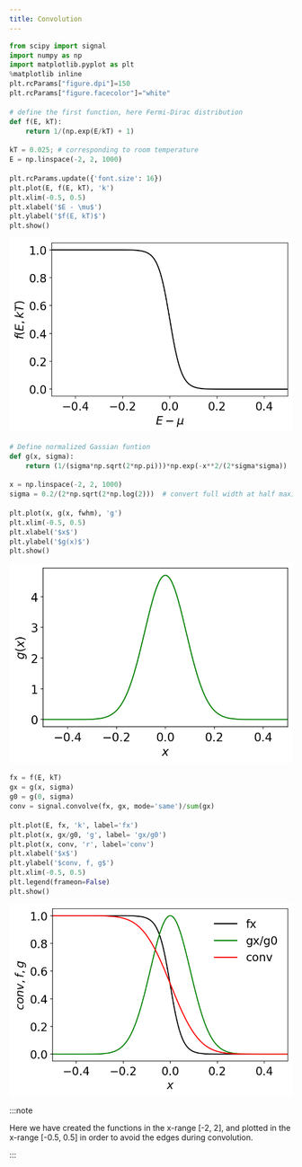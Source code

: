 ```yaml
---
title: Convolution
---
```


```python showLineNumbers
from scipy import signal
import numpy as np
import matplotlib.pyplot as plt
%matplotlib inline
plt.rcParams["figure.dpi"]=150
plt.rcParams["figure.facecolor"]="white"

# define the first function, here Fermi-Dirac distribution
def f(E, kT):
    return 1/(np.exp(E/kT) + 1)

kT = 0.025; # corresponding to room temperature
E = np.linspace(-2, 2, 1000)

plt.rcParams.update({'font.size': 16})
plt.plot(E, f(E, kT), 'k')
plt.xlim(-0.5, 0.5)
plt.xlabel('$E - \mu$')
plt.ylabel('$f(E, kT)$')
plt.show()
```
![scipy-fermi-dirac-function](/img/scipy-fermi-dirac-function.png)

```python showLineNumbers
# Define normalized Gassian funtion
def g(x, sigma):
    return (1/(sigma*np.sqrt(2*np.pi)))*np.exp(-x**2/(2*sigma*sigma))

x = np.linspace(-2, 2, 1000)
sigma = 0.2/(2*np.sqrt(2*np.log(2)))  # convert full width at half maxima

plt.plot(x, g(x, fwhm), 'g')
plt.xlim(-0.5, 0.5)
plt.xlabel('$x$')
plt.ylabel('$g(x)$')
plt.show()
```

![Gaussian-function](/img/scipy-gauss-function.png)

```python showLineNumbers
fx = f(E, kT)
gx = g(x, sigma)
g0 = g(0, sigma)
conv = signal.convolve(fx, gx, mode='same')/sum(gx)

plt.plot(E, fx, 'k', label='fx')
plt.plot(x, gx/g0, 'g', label= 'gx/g0')
plt.plot(x, conv, 'r', label='conv')
plt.xlabel('$x$')
plt.ylabel('$conv, f, g$')
plt.xlim(-0.5, 0.5)
plt.legend(frameon=False)
plt.show()
```

![convolution-plot](/img/scipy-conv.png)

:::note

Here we have created the functions in the x-range [-2, 2], and plotted in the
x-range [-0.5, 0.5] in order to avoid the edges during convolution.

:::
